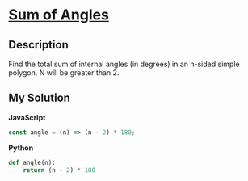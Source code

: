 # [Sum of Angles](https://www.codewars.com/kata/5a03b3f6a1c9040084001765)

## Description

Find the total sum of internal angles (in degrees) in an n-sided simple polygon. N will be greater than 2.

## My Solution

**JavaScript**

```js
const angle = (n) => (n - 2) * 180;
```

**Python**

```py
def angle(n):
    return (n - 2) * 180
```
